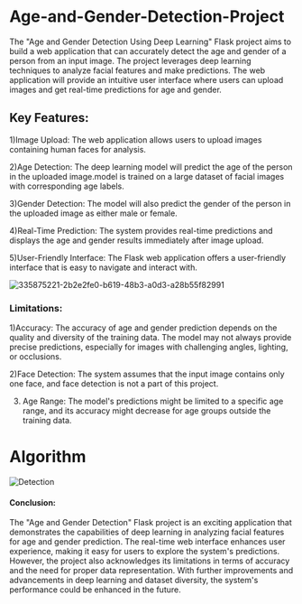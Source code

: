# Age-and-Gender-Detection-Project
The "Age and Gender Detection Using Deep Learning" Flask project aims to build a web application that can accurately detect the age and gender of a person from an input image. The project leverages deep learning techniques to analyze facial features and make predictions. The web application will provide an intuitive user interface where users can upload images and get real-time predictions for age and gender.

## Key Features:
1)Image Upload: The web application allows users to upload images containing human faces for analysis.

2)Age Detection: The deep learning model will predict the age of the person in the uploaded image.model is trained on a large dataset of facial images with corresponding age labels.

3)Gender Detection: The model will also predict the gender of the person in the uploaded image as either male or female.

4)Real-Time Prediction: The system provides real-time predictions and displays the age and gender results immediately after image upload.

5)User-Friendly Interface: The Flask web application offers a user-friendly interface that is easy to navigate and interact with.

![335875221-2b2e2fe0-b619-48b3-a0d3-a28b55f82991](https://github.com/kiransindam/Age-and-Gender-Detection/assets/101730779/4e56b8e3-8e41-4b6e-83d9-b2fdb4014fc7)


### Limitations:
1)Accuracy: The accuracy of age and gender prediction depends on the quality and diversity of the training data. The model may not always provide precise predictions, especially for images with challenging angles, lighting, or occlusions.

2)Face Detection: The system assumes that the input image contains only one face, and face detection is not a part of this project.

3) Age Range: The model's predictions might be limited to a specific age range, and its accuracy might decrease for age groups outside the training data.

# Algorithm

![Detection](https://github.com/kiransindam/Age-and-Gender-Detection-Project/assets/101730779/09227260-c211-43b9-90a0-f2016c775f2e)

#### Conclusion:
The "Age and Gender Detection" Flask project is an exciting application that demonstrates the capabilities of deep learning in analyzing facial features for age and gender prediction. The real-time web interface enhances user experience, making it easy for users to explore the system's predictions. However, the project also acknowledges its limitations in terms of accuracy and the need for proper data representation. With further improvements and advancements in deep learning and dataset diversity, the system's performance could be enhanced in the future.
